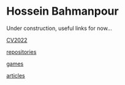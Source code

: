 # Hossein Bahmanpour

Under construction, useful links for now...

[CV2022](https://docs.google.com/document/d/e/2PACX-1vQiIpyAa9hYJO3QB3Ekqbew3AW9basXd4HAR9eeAVAqUoxdZQa-w1mSO1BdudUCXpHgQaKJpt-Q3GPD/pub "Hossein's public CV")

[repositories](https://github.com/hosseinbahmanpour "Hossein's Code Repositories")

[games](https://hossein.fi "Hossein's Portfolio")

[articles](https://hosseinbahmanpour.blogspot.com "Hossein's articles")
